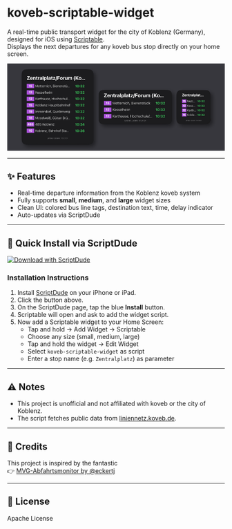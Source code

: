 # koveb-scriptable-widget

A real-time public transport widget for the city of Koblenz (Germany), designed for iOS using [Scriptable](https://scriptable.app/).  
Displays the next departures for any koveb bus stop directly on your home screen.

![Mockup](mockup.png)

---

## ✨ Features

- Real-time departure information from the Koblenz koveb system
- Fully supports **small**, **medium**, and **large** widget sizes
- Clean UI: colored bus line tags, destination text, time, delay indicator
- Auto-updates via ScriptDude

---

## 📲 Quick Install via ScriptDude

[![Download with ScriptDude](https://scriptdu.de/download.svg)](https://scriptdu.de?name=koveb-scriptable-widget&source=https://raw.githubusercontent.com/ElishaDev/koveb-scriptable-widget/main/koveb-scriptable-widget.js&docs=https%3A%2F%2Fgithub.com%2FElishaDev%2Fkoveb-scriptable-widget)

### Installation Instructions

1. Install [ScriptDude](https://scriptdu.de) on your iPhone or iPad.
2. Click the button above.
3. On the ScriptDude page, tap the blue **Install** button.
4. Scriptable will open and ask to add the widget script.
5. Now add a Scriptable widget to your Home Screen:
   - Tap and hold → Add Widget → Scriptable
   - Choose any size (small, medium, large)
   - Tap and hold the widget → Edit Widget
   - Select `koveb-scriptable-widget` as script
   - Enter a stop name (e.g. `Zentralplatz`) as parameter

---

## ⚠️ Notes

- This project is unofficial and not affiliated with koveb or the city of Koblenz.
- The script fetches public data from [liniennetz.koveb.de](https://liniennetz.koveb.de).

---

## 🙏 Credits

This project is inspired by the fantastic  
👉 [MVG-Abfahrtsmonitor by @eckertj](https://github.com/eckertj/MVG-Abfahrtsmonitor)

---

## 📄 License

Apache License
